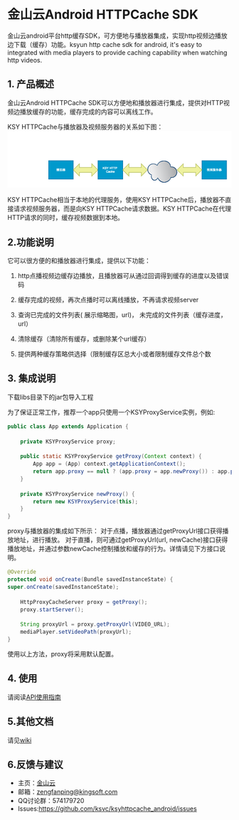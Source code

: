 # 金山云Android HTTPCache SDK
金山云android平台http缓存SDK，可方便地与播放器集成，实现http视频边播放边下载（缓存）功能。ksyun http cache sdk for android, it's easy to integrated with media players to provide caching capability when watching http videos.

## 1. 产品概述
金山云Android HTTPCache SDK可以方便地和播放器进行集成，提供对HTTP视频边播放缓存的功能，缓存完成的内容可以离线工作。

KSY HTTPCache与播放器及视频服务器的关系如下图：
![](https://github.com/sujia/image_foder/blob/master/ksy_http_cache.png)

KSY HTTPCache相当于本地的代理服务，使用KSY HTTPCache后，播放器不直接请求视频服务器，而是向KSY HTTPCache请求数据。KSY HTTPCache在代理HTTP请求的同时，缓存视频数据到本地。

## 2.功能说明
它可以很方便的和播放器进行集成，提供以下功能：
1. http点播视频边缓存边播放，且播放器可从通过回调得到缓存的进度以及错误码

2. 缓存完成的视频，再次点播时可以离线播放，不再请求视频server

3. 查询已完成的文件列表( 展示缩略图，url)， 未完成的文件列表（缓存进度，url）

4. 清除缓存（清除所有缓存，或删除某个url缓存）
      
5. 提供两种缓存策略供选择（限制缓存区总大小或者限制缓存文件总个数


## 3. 集成说明
下载libs目录下的jar包导入工程

为了保证正常工作，推荐一个app只使用一个KSYProxyService实例，例如:
```java
public class App extends Application {

    private KSYProxyService proxy;

    public static KSYProxyService getProxy(Context context) {
        App app = (App) context.getApplicationContext();
        return app.proxy == null ? (app.proxy = app.newProxy()) : app.proxy;
    }

    private KSYProxyService newProxy() {
        return new KSYProxyService(this);
    }
}
```

proxy与播放器的集成如下所示：
对于点播，播放器通过getProxyUrl接口获得播放地址，进行播放。
对于直播，则可通过getProxyUrl(url, newCache)接口获得播放地址，并通过参数newCache控制播放和缓存的行为。详情请见下方接口说明。


```java
@Override
protected void onCreate(Bundle savedInstanceState) {
super.onCreate(savedInstanceState);

    HttpProxyCacheServer proxy = getProxy();
    proxy.startServer();

    String proxyUrl = proxy.getProxyUrl(VIDEO_URL);
    mediaPlayer.setVideoPath(proxyUrl);
}
```

使用以上方法，proxy将采用默认配置。

## 4. 使用

请阅读[API使用指南](https://github.com/ksvc/ksyhttpcache_android/wiki/api)

## 5.其他文档
请见[wiki](https://github.com/ksvc/ksyhttpcache_android/wiki)

## 6.反馈与建议
- 主页：[金山云](http://www.ksyun.com/)
- 邮箱：<zengfanping@kingsoft.com>
- QQ讨论群：574179720
- Issues:https://github.com/ksvc/ksyhttpcache_android/issues
